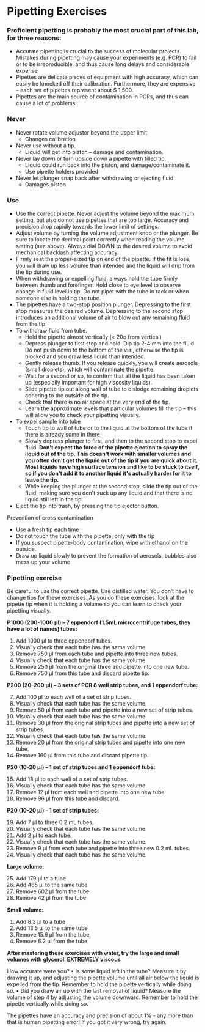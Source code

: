 # Pipetting Exercises


### Proficient pipetting is probably the most crucial part of this lab, for three reasons:

- Accurate pipetting is crucial to the success of molecular projects. Mistakes during pipetting may cause your experiments (e.g. PCR) to fail or to be irreproducible, and thus cause long delays and considerable expense
- Pipettes are delicate pieces of equipment with high accuracy, which can easily be knocked off their calibration. Furthermore, they are expensive – each set of pipettes represent about $ 1,500.
- Pipettes are the main source of contamination in PCRs, and thus can cause a lot of problems.

### Never
*	Never rotate volume adjustor beyond the upper limit
    *	Changes calibration
*	Never use without a tip.
    *	Liquid will get into piston – damage and contamination.
*	Never lay down or turn upside down a pipette with filled tip.
    *	Liquid could run back into the piston, and damage/contaminate it.
    *	Use pipette holders provided
*	Never let plunger snap back after withdrawing or ejecting fluid
    *	Damages piston
    
### Use
* Use the correct pipette. Never adjust the volume beyond the maximum setting, but also do not use pipettes that are too large. Accuracy and precision drop rapidly towards the lower limit of settings.
* Adjust volume by turning the volume adjustment knob or the plunger. Be sure to locate the decimal point correctly when reading the volume setting (see above). Always dial DOWN to the desired volume to avoid mechanical backlash affecting accuracy.
* Firmly seat the proper-sized tip on end of the pipette. If the fit is lose, you will draw up less volume than intended and the liquid will drip from the tip during use.
* When withdrawing or expelling fluid, always hold the tube firmly between thumb and forefinger. Hold close to eye level to observe change in fluid level in tip. Do not pipet with the tube in rack or when someone else is holding the tube.
* The pipettes have a two-stop position plunger. Depressing to the first stop measures the desired volume. Depressing to the second stop introduces an additional volume of air to blow out any remaining fluid from the tip.
* To withdraw fluid from tube.
    - Hold the pipette almost vertically (< 20o from vertical)
    - Depress plunger to first stop and hold. Dip tip 2-4 mm into the fluid.  Do not push down to the bottom of the vial, otherwise the tip is blocked and you draw less liquid than intended.
    - Gently release thumb. If you release quickly, you will create aerosols (small droplets), which will contaminate the pipette.
    - Wait for a second or so, to confirm that all the liquid has been taken up (especially important for high viscosity liquids).
    - Slide pipette tip out along wall of tube to dislodge remaining droplets adhering to the outside of the tip.
    - Check that there is no air space at the very end of the tip.
    - Learn the approximate levels that particular volumes fill the tip – this will allow you to check your pipetting visually.
* To expel sample into tube
    - Touch tip to wall of tube or to the liquid at the bottom of the tube if there is already some in there
    - Slowly depress plunger to first, and then to the second stop to expel fluid. **Don't expect the force of the pipette ejection to spray the liquid out of the tip. This doesn't work with smaller volumes and you often don't get the liquid out of the tip if you are quick about it. Most liquids have high surface tension and like to be stuck to itself, so if you don't add it to another liquid it's actually harder for it to leave the tip.**
    - While keeping the plunger at the second stop, slide the tip out of the fluid, making sure you don't suck up any liquid and that there is no liquid still left in the tip.
* Eject the tip into trash, by pressing the tip ejector button.

Prevention of cross contamination

-	Use a fresh tip each time
-	Do not touch the tube with the pipette, only with the tip
-	If you suspect pipette-body contamination, wipe with ethanol on the outside.
-	Draw up liquid slowly to prevent the formation of aerosols, bubbles also mess up your volume

### Pipetting exercise
Be careful to use the correct pipette. Use distilled water. You don’t have to change tips for these exercises. As you do these exercises, look at the pipette tip when it is holding a volume so you can learn to check your pipetting visually.

**P1000 (200-1000 µl) – 7 eppendorf (1.5mL microcentrifuge tubes, they have a lot of names) tubes:**
1.	Add 1000 µl to three eppendorf tubes.
2.	Visually check that each tube has the same volume.
3.	Remove 750 µl from each tube and pipette into three new tubes.
4.	Visually check that each tube has the same volume.
5.	Remove 250 µl from the original three and pipette into one new tube.
6.	Remove 750 µl from this tube and discard pipette tip.

**P200 (20-200 µl) – 3 sets of PCR 8 well strip tubes, and 1 eppendorf tube:**

7.	Add 100 µl to each well of a set of strip tubes.
8.	Visually check that each tube has the same volume.
9.	Remove 50 µl from each tube and pipette into a new set of strip tubes.
10.	Visually check that each tube has the same volume.
11.	Remove 30 µl from the original strip tubes and pipette into a new set of strip tubes.
12.	Visually check that each tube has the same volume.
13.	Remove 20 µl from the original strip tubes and pipette into one new tube.
14.	Remove 160 µl from this tube and discard pipette tip.

**P20 (10-20 µl) – 1 set of strip tubes and 1 eppendorf tube:**

15.	Add 18 µl to each well of a set of strip tubes.
16.	Visually check that each tube has the same volume.
17.	Remove 12 µl from each well and pipette into one new tube.
18.	Remove 96 µl from this tube and discard.

**P20 (10-20 µl) – 1 set of strip tubes:**

19.	Add 7 µl to three 0.2 mL tubes.
20.	Visually check that each tube has the same volume.
21.	Add 2 µl to each tube.
22.	Visually check that each tube has the same volume.
23.	Remove 9 µl from each tube and pipette into three new 0.2 mL tubes.
24.	Visually check that each tube has the same volume.

**Large volume:**

25.	Add 179 µl to a tube
26.	Add 465 µl to the same tube
27.	Remove 602 µl from the tube
28.	Remove 42 µl from the tube

**Small volume:**

1.	Add 8.3 µl to a tube
2.	Add 13.5 µl to the same tube
3.	Remove 15.6 µl from the tube
4.	Remove 6.2 µl from the tube

**After mastering these exercises with water, try the large and small volumes with glycerol. EXTREMELY viscous**

How accurate were you?
•	Is some liquid left in the tube? Measure it by drawing it up, and adjusting the pipette volume until all air below the liquid is expelled from the tip. Remember to hold the pipette vertically while doing so.
•	Did you draw air up with the last removal of liquid? Measure the volume of step 4 by adjusting the volume downward. Remember to hold the pipette vertically while doing so.

The pipettes have an accuracy and precision of about 1% - any more than that is human pipetting error! If you got it very wrong, try again.
